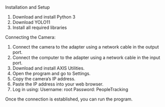 Installation and Setup
1. Download and install Python 3
2. Download YOLO11
3. Install all required libraries
   
Connecting the Camera:
  1. Connect the camera to the adapter using a network cable in the output port.
  2. Connect the computer to the adapter using a network cable in the input port.
  3. Download and install AXIS Utilities.
  4. Open the program and go to Settings.
  5. Copy the camera’s IP address.
  6. Paste the IP address into your web browser.
  7. Log in using:
      Username: root
      Password: PeopleTracking
     
Once the connection is established, you can run the program.
